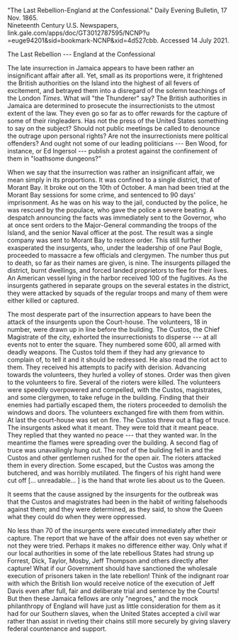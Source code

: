\"The Last Rebellion-England at the Confessional.\" Daily Evening
Bulletin, 17 Nov. 1865.\
Nineteenth Century U.S. Newspapers,
link.gale.com/apps/doc/GT3012787595/NCNP?u\
=euge94201&sid=bookmark-NCNP&xid=4d527cbb. Accessed 14 July 2021.

The Last Rebellion --- England at the Confessional

The late insurrection in Jamaica appears to have been rather an
insignificant affair after all. Yet, small as its proportions were, it
frightened the British authorities on the Island into the highest of all
fevers of excitement, and betrayed them into a disregard of the solemn
teachings of the London *Times*. What will "the Thunderer" say? The
British authorities in Jamaica are determined to prosecute the
insurrectionists to the utmost extent of the law. They even go so far as
to offer rewards for the capture of some of their ringleaders. Has not
the press of the United States something to say on the subject? Should
not public meetings be called to denounce the outrage upon personal
rights? Are not the insurrectionists mere political offenders? And ought
not some of our leading politicians --- Ben Wood, for instance, or Ed
Ingersol --- publish a protest against the confinement of them in
"loathsome dungeons?"

When we say that the insurrection was rather an insignificant affair, we
mean simply in its proportions. It was confined to a single district,
that of Morant Bay. It broke out on the 10th of October. A man had been
tried at the Morant Bay sessions for some crime, and sentenced to 90
days' imprisonment. As he was on his way to the jail, conducted by the
police, he was rescued by the populace, who gave the police a severe
beating. A despatch announcing the facts was immediately sent to the
Governor, who at once sent orders to the Major-General commanding the
troops of the Island, and the senior Naval officer at the post. The
result was a single company was sent to Morant Bay to restore order.
This still further exasperated the insurgents, who, under the leadership
of one Paul Bogle, proceeded to massacre a few officials and clergymen.
The number thus put to death, so far as their names are given, is nine.
The insurgents pillaged the district, burnt dwellings, and forced landed
proprietors to flee for their lives. An American vessel lying in the
harbor received 100 of the fugitives. As the insurgents gathered in
separate groups on the several estates in the district, they were
attacked by squads of the regular troops and many of them were either
killed or captured.

The most desperate part of the insurrection appears to have been the
attack of the insurgents upon the Court-house. The volunteers, 18 in
number, were drawn up in line before the building. The Custos, the Chief
Magistrate of the city, exhorted the insurrectionists to disperse --- at
all events not to enter the square. They numbered some 600, all armed
with deadly weapons. The Custos told them if they had any grievance to
complain of, to tell it and it should be redressed. He also read the
riot act to them. They received his attempts to pacify with derision.
Advancing towards the volunteers, they hurled a volley of stones. Order
was then given to the volunteers to fire. Several of the rioters were
killed. The volunteers were speedily overpowered and compelled, with the
Custos, magistrates, and some clergymen, to take refuge in the building.
Finding that their enemies had partially escaped them, the rioters
proceeded to demolish the windows and doors. The volunteers exchanged
fire with them from within. At last the court-house was set on fire. The
Custos threw out a flag of truce. The insurgents asked what it meant.
They were told that it meant peace. They replied that they wanted no
peace --- that they wanted war. In the meantime the flames were
spreading over the building. A second flag of truce was unavailingly
hung out. The roof of the building fell in and the Custos and other
gentlemen rushed for the open air. The rioters attacked them in every
direction. Some escaped, but the Custos was among the butchered, and was
horribly mutilated. The fingers of his right hand were cut off \[\...
unreadable... \] is the hand that wrote lies about us to the Queen.

It seems that the cause assigned by the insurgents for the outbreak was
that the Custos and magistrates had been in the habit of writing
falsehoods against them; and they were determined, as they said, to show
the Queen what they could do when they were oppressed.

No less than 70 of the insurgents were executed immediately after their
capture. The report that we have of the affair does not even say whether
or not they were tried. Perhaps it makes no difference either way. Only
what if our local authorities in some of the late rebellious States had
strung up Forrest, Dick, Taylor, Mosby, Jeff Thompson and others
directly after capture! What if our Government should have sanctioned
the wholesale execution of prisoners taken in the late rebellion! Think
of the indignant roar with which the British lion would receive notice
of the execution of Jeff Davis even after full, fair and deliberate
trial and sentence by the Courts! But then these Jamaica fellows are
only "negroes," and the mock philanthropy of England will have just as
little consideration for them as it had for our Southern slaves, when
the United States accepted a civil war rather than assist in riveting
their chains still more securely by giving slavery federal countenance
and support.
